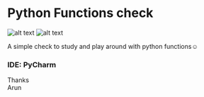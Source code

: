 # Python Functions check
![alt text](https://img.shields.io/badge/Python-3-lightgrey "Python 3")
![alt text](https://img.shields.io/badge/Custom-Functions-yellowgreen "My Functions")

A simple check to study and play around with python functions:relaxed:

### IDE: PyCharm

Thanks</br>
Arun
